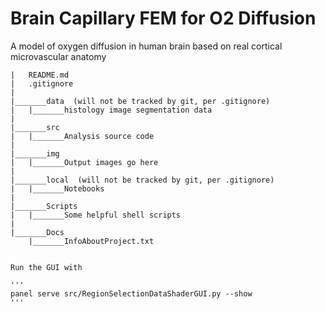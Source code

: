 # Brain Capillary FEM for O2 Diffusion
A model of oxygen diffusion in human brain based on real cortical microvascular anatomy 


```
|	README.md
|	.gitignore
|
|_______data  (will not be tracked by git, per .gitignore)
|	|_______histology image segmentation data 
|	
|_______src
|	|_______Analysis source code
|	
|_______img
|	|_______Output images go here
|
|_______local  (will not be tracked by git, per .gitignore)
|	|_______Notebooks
|
|_______Scripts
|	|_______Some helpful shell scripts
|
|_______Docs
	|_______InfoAboutProject.txt


Run the GUI with

'''
panel serve src/RegionSelectionDataShaderGUI.py --show
'''